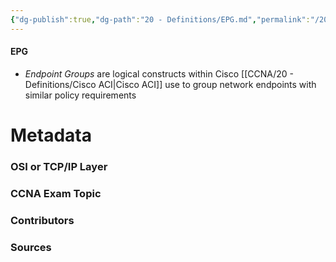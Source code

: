 ```yaml
---
{"dg-publish":true,"dg-path":"20 - Definitions/EPG.md","permalink":"/20-definitions/epg/","tags":["defs_ccna"]}
---
```


#### EPG
- *Endpoint Groups* are logical constructs within Cisco [[CCNA/20 - Definitions/Cisco ACI\|Cisco ACI]] use to group network endpoints with similar policy requirements







# Metadata
### OSI or TCP/IP Layer

### CCNA Exam Topic

### Contributors

### Sources

